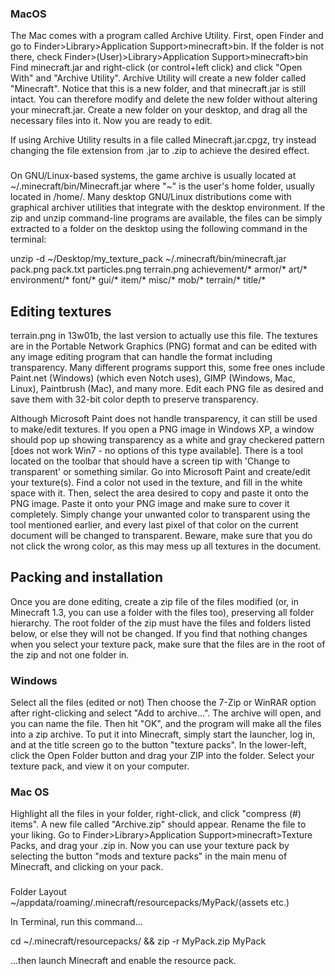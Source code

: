 ### MacOS
The Mac comes with a program called Archive Utility. First, open Finder and go to Finder>Library>Application Support>minecraft>bin. If the folder is not there, check Finder>(User)>Library>Application Support>minecraft>bin Find minecraft.jar and right-click (or control+left click) and click "Open With" and "Archive Utility". Archive Utility will create a new folder called "Minecraft". Notice that this is a new folder, and that minecraft.jar is still intact. You can therefore modify and delete the new folder without altering your minecraft.jar. Create a new folder on your desktop, and drag all the necessary files into it. Now you are ready to edit.

If using Archive Utility results in a file called Minecraft.jar.cpgz, try instead changing the file extension from .jar to .zip to achieve the desired effect.

### 
On GNU/Linux-based systems, the game archive is usually located at ~/.minecraft/bin/Minecraft.jar where "~" is the user's home folder, usually located in /home/. Many desktop GNU/Linux distributions come with graphical archiver utilities that integrate with the desktop environment. If the zip and unzip command-line programs are available, the files can be simply extracted to a folder on the desktop using the following command in the terminal:

unzip -d ~/Desktop/my_texture_pack ~/.minecraft/bin/minecraft.jar pack.png pack.txt particles.png terrain.png achievement/* armor/* art/* environment/* font/* gui/* item/* misc/* mob/* terrain/* title/*

## Editing textures
terrain.png in 13w01b, the last version to actually use this file.
The textures are in the Portable Network Graphics (PNG) format and can be edited with any image editing program that can handle the format including transparency. Many different programs support this, some free ones include Paint.net (Windows) (which even Notch uses), GIMP (Windows, Mac, Linux), Paintbrush (Mac), and many more. Edit each PNG file as desired and save them with 32-bit color depth to preserve transparency.

Although Microsoft Paint does not handle transparency, it can still be used to make/edit textures. If you open a PNG image in Windows XP, a window should pop up showing transparency as a white and gray checkered pattern [does not work Win7 - no options of this type available]. There is a tool located on the toolbar that should have a screen tip with 'Change to transparent' or something similar. Go into Microsoft Paint and create/edit your texture(s). Find a color not used in the texture, and fill in the white space with it. Then, select the area desired to copy and paste it onto the PNG image. Paste it onto your PNG image and make sure to cover it completely. Simply change your unwanted color to transparent using the tool mentioned earlier, and every last pixel of that color on the current document will be changed to transparent. Beware, make sure that you do not click the wrong color, as this may mess up all textures in the document.

## Packing and installation
Once you are done editing, create a zip file of the files modified (or, in Minecraft 1.3, you can use a folder with the files too), preserving all folder hierarchy. The root folder of the zip must have the files and folders listed below, or else they will not be changed. If you find that nothing changes when you select your texture pack, make sure that the files are in the root of the zip and not one folder in.

### Windows
Select all the files (edited or not) Then choose the 7-Zip or WinRAR option after right-clicking and select "Add to archive...". The archive will open, and you can name the file. Then hit "OK", and the program will make all the files into a zip archive. To put it into Minecraft, simply start the launcher, log in, and at the title screen go to the button "texture packs". In the lower-left, click the Open Folder button and drag your ZIP into the folder. Select your texture pack, and view it on your computer.

### Mac OS
Highlight all the files in your folder, right-click, and click "compress (#) items". A new file called "Archive.zip" should appear. Rename the file to your liking. Go to Finder>Library>Application Support>minecraft>Texture Packs, and drag your .zip in. Now you can use your texture pack by selecting the button "mods and texture packs" in the main menu of Minecraft, and clicking on your pack.

### 
Folder Layout
~/appdata/roaming/.minecraft/resourcepacks/MyPack/(assets etc.)

In Terminal, run this command...

cd ~/.minecraft/resourcepacks/ && zip -r MyPack.zip MyPack

...then launch Minecraft and enable the resource pack.


